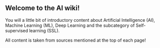 ## Welcome to the AI wiki! ##

You will a little bit of introductory content about Artificial Intelligence (AI), Machine Learning (ML), Deep Learning and the subcategory of Self-supervised learning (SSL).

All content is taken from sources mentioned at the top of each page!
